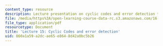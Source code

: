 ```yaml
---
content_type: resource
description: Lecture presentation on cyclic codes and error detection techniques.
file: /media/https%3A/open-learning-course-data-rc.s3.amazonaws.com/16-36-communication-systems-engineering-spring-2009/860a1a59a2dcae65e8648d42a0bc5b26_MIT16_36s09_lec15.pdf
file_type: application/pdf
resourcetype: Document
title: 'Lecture 15: Cyclic Codes and error detection'
uid: 860a1a59-a2dc-ae65-e864-8d42a0bc5b26
---
```

